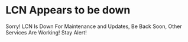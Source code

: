 # LCN Appears to be down
Sorry! LCN Is Down For Maintenance and Updates, Be Back Soon, Other Services Are Working! Stay Alert!
